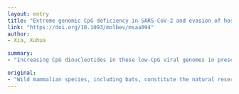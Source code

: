 ```yaml
---
layout: entry
title: "Extreme genomic CpG deficiency in SARS-CoV-2 and evasion of host antiviral defense"
link: "https://doi.org/10.1093/molbev/msaa094"
author:
- Xia, Xuhua

summary:
- "Increasing CpG dinucleotides in these low-CpG viral genomes in presence of ZAP consistently leads to decreased viral replication and virulence. Many mammalian RNA viruses have evolved RNA deficiency. ZAP is a zinc finger antiviral protein that recruits other proteins to degrade a variety of viral RNA genomes."

original:
- "Wild mammalian species, including bats, constitute the natural reservoir of Betacoronavirus (including SARS, MERS, and the deadly SARS-CoV-2). Different hosts or host tissues provide different cellular environments, especially different antiviral and RNA modification activities that can alter RNA modification signatures observed in the viral RNA genome. The zinc finger antiviral protein (ZAP) binds specifically to CpG dinucleotides and recruits other proteins to degrade a variety of viral RNA genomes. Many mammalian RNA viruses have evolved CpG deficiency. Increasing CpG dinucleotides in these low-CpG viral genomes in the presence of ZAP consistently leads to decreased viral replication and virulence. Because ZAP exhibits tissue-specific expression, viruses infecting different tissues are expected to have different CpG signatures, suggesting a means to identify viral tissue-switching events. I show that SARS-CoV-2 has the most extreme CpG deficiency in all known Betacoronavirus genomes. This suggests that SARS-CoV-2 may have evolved in a new host (or new host tissue) with high ZAP expression. A survey of CpG deficiency in viral genomes identified a virulent canine coronavirus (Alphacoronavirus) as possessing the most extreme CpG deficiency, comparable to that observed in SARS-CoV-2. This suggests that the canine tissue infected by the canine coronavirus may provide a cellular environment strongly selecting against CpG. Thus, viral surveys focused on decreasing CpG in viral RNA genomes may provide important clues about the selective environments and viral defenses in the original hosts."
---
```


